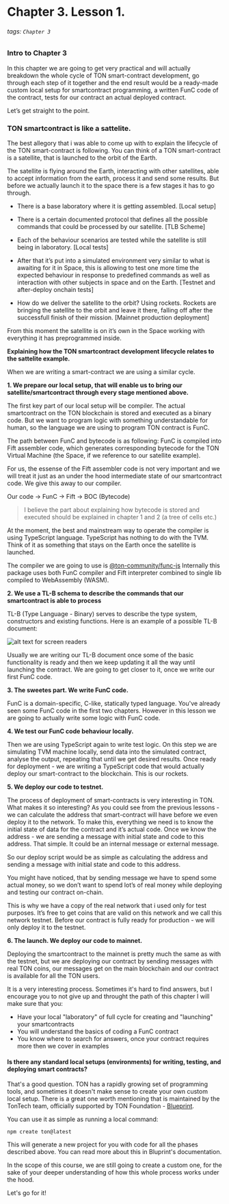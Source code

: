 # Chapter 3. Lesson 1.

###### tags: `Chapter 3`

### **Intro to Chapter 3**

In this chapter we are going to get very practical and will actually breakdown the whole cycle of TON smart-contract development, go through each step of it together and the end result would be a ready-made custom local setup for smartcontract programming, a written FunC code of the contract, tests for our contract an actual deployed contract.

Let’s get straight to the point.

### **TON smartcontract is like a sattelite.**

The best allegory that i was able to come up with to explain the lifecycle of the TON smart-contract is following. You can think of a TON smart-contract is a satellite, that is launched to the orbit of the Earth.

The satellite is flying around the Earth, interacting with other satellites, able to accept information from the earth, process it and send some results. But before we actually launch it to the space there is a few stages it has to go through.

- There is a base laboratory where it is getting assembled. [Local setup]

- There is a certain documented protocol that defines all the possible commands that could be processed by our satellite. [TLB Scheme]

- Each of the behaviour scenarios are tested while the satellite is still being in laboratory. [Local tests]

- After that it’s put into a simulated environment very similar to what is awaiting for it in Space, this is allowing to test one more time the expected behaviour in response to predefined commands as well as interaction with other subjects in space and on the Earth. [Testnet and after-deploy onchain tests]

- How do we deliver the satellite to the orbit? Using rockets. Rockets are bringing the satellite to the orbit and leave it there, falling off after the successfull finish of their mission. [Mainnet production deployment]

From this moment the satellite is on it’s own in the Space working with everything it has preprogrammed inside.

**Explaining how the TON smartcontract development lifecycle relates to the sattelite example.**

When we are writing a smart-contract we are using a similar cycle.

**1. We prepare our local setup, that will enable us to bring our satellite/smartcontract through every stage mentioned above.**

The first key part of our local setup will be compiler. The actual smartcontract on the TON blockchain is stored and executed as a binary code. But we want to program logic with something understandable for human, so the language we are using to program TON contract is FunC.

The path between FunC and bytecode is as following: FunC is compiled into Fift assembler code, which generates corresponding bytecode for the TON Virtual Machine (the Space, if we reference to our satellite example).

For us, the essense of the Fift assembler code is not very important and we will treat it just as an under the hood intermediate state of our smartcontract code. We give this away to our compiler.

Our code -> FunC -> Fift -> BOC (Bytecode)

> I believe the part about explaining how bytecode is stored and executed should be explained in chapter 1 and 2 (a tree of cells etc.)

At the moment, the best and mainstream way to operate the compiler is using TypeScript language. TypeScript has nothing to do with the TVM. Think of it as something that stays on the Earth once the satellite is launched.

The compiler we are going to use is [@ton-community/func-js](https://github.com/ton-community/func-js)
Internally this package uses both FunC compiler and Fift interpreter combined to single lib compiled to WebAssembly (WASM).

**2. We use a TL-B schema to describe the commands that our smartcontract is able to process**

TL-B (Type Language - Binary) serves to describe the type system, constructors and existing functions. Here is an example of a possible TL-B document:

![alt text for screen readers](https://ton.org/docs/img/docs/tlb.drawio.svg "TL-B Schema")

Usually we are writing our TL-B document once some of the basic functionality is ready and then we keep updating it all the way until launching the contract. We are going to get closer to it, once we write our first FunC code.

**3. The sweetes part. We write FunC code.**

FunC is a domain-specific, C-like, statically typed language. You've already seen some FunC code in the first two chapters. However in this lesson we are going to actually write some logic with FunC code.

**4. We test our FunC code behaviour locally.**

Then we are using TypeScript again to write test logic. On this step we are simulating TVM machine locally, send data into the simulated contract, analyse the output, repeating that until we get desired results. Once ready for deployment - we are writing a TypeScript code that would actually deploy our smart-contract to the blockchain. This is our rockets.

**5. We deploy our code to testnet.**

The process of deployment of smart-contracts is very interesting in TON. What makes it so interesting? As you could see from the previous lessons - we can calculate the address that smart-contract will have before we even deploy it to the network. To make this, everything we need is to know the initial state of data for the contract and it’s actual code. Once we know the address - we are sending a message with initial state and code to this address. That simple. It could be an internal message or external message.

So our deploy script would be as simple as calculating the address and sending a message with initial state and code to this address.

You might have noticed, that by sending message we have to spend some actual money, so we don’t want to spend lot’s of real money while deploying and testing our contract on-chain.

This is why we have a copy of the real network that i used only for test purposes. It’s free to get coins that are valid on this network and we call this network testnet. Before our contract is fully ready for production - we will only deploy it to the testnet.

**6. The launch. We deploy our code to mainnet.**

Deploying the smartcontract to the mainnet is pretty much the same as with the testnet, but we are deploying our contract by sending messages with real TON coins, our messages get on the main blockchain and our contract is available for all the TON users.

It is a very interesting process. Sometimes it's hard to find answers, but I encourage you to not give up and throught the path of this chapter I will make sure that you:

- Have your local "laboratory" of full cycle for creating and "launching" your smartcontracts
- You will understand the basics of coding a FunC contract
- You know where to search for answers, once your contract requires more then we cover in examples


#### Is there any standard local setups (environments) for writing, testing, and deploying smart contracts?

That's a good question. TON has a rapidly growing set of programming tools, and sometimes it doesn't make sense to create your own custom local setup. There is a great one worth mentioning that is maintained by the TonTech team, officially supported by TON Foundation - [Blueprint](https://github.com/ton-community/blueprint).

You can use it as simple as running a local command:
``` 
npm create ton@latest 
```

This will generate a new project for you with code for all the phases described above. You can read more about this in Bluprint's documentation.

In the scope of this course, we are still going to create a custom one, for the sake of your deeper understanding of how this whole process works under the hood.

Let's go for it!
